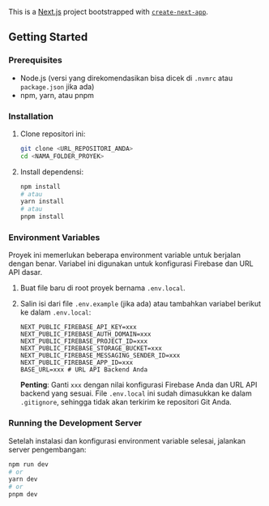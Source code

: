 This is a [Next.js](https://nextjs.org/) project bootstrapped with [`create-next-app`](https://github.com/vercel/next.js/tree/canary/packages/create-next-app).

## Getting Started

### Prerequisites

- Node.js (versi yang direkomendasikan bisa dicek di `.nvmrc` atau `package.json` jika ada)
- npm, yarn, atau pnpm

### Installation

1.  Clone repositori ini:
    ```bash
    git clone <URL_REPOSITORI_ANDA>
    cd <NAMA_FOLDER_PROYEK>
    ```
2.  Install dependensi:
    ```bash
    npm install
    # atau
    yarn install
    # atau
    pnpm install
    ```

### Environment Variables

Proyek ini memerlukan beberapa environment variable untuk berjalan dengan benar. Variabel ini digunakan untuk konfigurasi Firebase dan URL API dasar.

1.  Buat file baru di root proyek bernama `.env.local`.
2.  Salin isi dari file `.env.example` (jika ada) atau tambahkan variabel berikut ke dalam `.env.local`:

    ```env
    NEXT_PUBLIC_FIREBASE_API_KEY=xxx
    NEXT_PUBLIC_FIREBASE_AUTH_DOMAIN=xxx
    NEXT_PUBLIC_FIREBASE_PROJECT_ID=xxx
    NEXT_PUBLIC_FIREBASE_STORAGE_BUCKET=xxx
    NEXT_PUBLIC_FIREBASE_MESSAGING_SENDER_ID=xxx
    NEXT_PUBLIC_FIREBASE_APP_ID=xxx
    BASE_URL=xxx # URL API Backend Anda
    ```

    **Penting**: Ganti `xxx` dengan nilai konfigurasi Firebase Anda dan URL API backend yang sesuai. File `.env.local` ini sudah dimasukkan ke dalam `.gitignore`, sehingga tidak akan terkirim ke repositori Git Anda.

### Running the Development Server

Setelah instalasi dan konfigurasi environment variable selesai, jalankan server pengembangan:

```bash
npm run dev
# or
yarn dev
# or
pnpm dev
```
